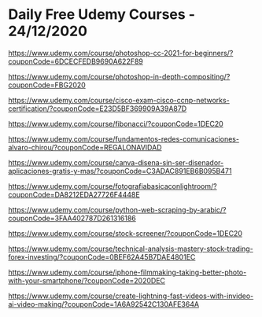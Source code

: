 # Daily Free Udemy Courses - 24/12/2020

https://www.udemy.com/course/photoshop-cc-2021-for-beginners/?couponCode=6DCECFEDB9690A622F89
https://www.udemy.com/course/photoshop-in-depth-compositing/?couponCode=FBG2020
https://www.udemy.com/course/cisco-exam-cisco-ccnp-networks-certification/?couponCode=E23D5BF369909A39A87D
https://www.udemy.com/course/fibonacci/?couponCode=1DEC20
https://www.udemy.com/course/fundamentos-redes-comunicaciones-alvaro-chirou/?couponCode=REGALONAVIDAD
https://www.udemy.com/course/canva-disena-sin-ser-disenador-aplicaciones-gratis-y-mas/?couponCode=C3ADAC891EB6B095B471
https://www.udemy.com/course/fotografiabasicaconlightroom/?couponCode=DA8212EDA27726F4448E
https://www.udemy.com/course/python-web-scraping-by-arabic/?couponCode=3FAA402787D261316186
https://www.udemy.com/course/stock-screener/?couponCode=1DEC20
https://www.udemy.com/course/technical-analysis-mastery-stock-trading-forex-investing/?couponCode=0BEF62A45B7DAE4801EC
https://www.udemy.com/course/iphone-filmmaking-taking-better-photo-with-your-smartphone/?couponCode=2020DEC
https://www.udemy.com/course/create-lightning-fast-videos-with-invideo-ai-video-making/?couponCode=1A6A92542C130AFE364A

